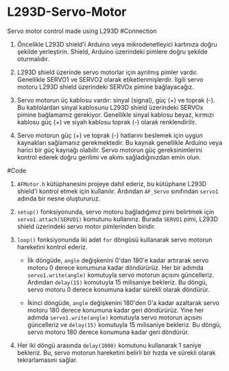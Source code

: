 # L293D-Servo-Motor
Servo motor control made using L293D
#Connection

1. Öncelikle L293D shield'i Arduino veya mikrodenetleyici kartınıza doğru şekilde yerleştirin. Shield, Arduino üzerindeki pimlere doğru şekilde oturmalıdır.

2. L293D shield üzerinde servo motorlar için ayrılmış pimler vardır. Genellikle SERVO1 ve SERVO2 olarak etiketlenmişlerdir. İlgili servo motoru L293D shield üzerindeki SERVOx pimine bağlayacağız.

3. Servo motorun üç kablosu vardır: sinyal (signal), güç (+) ve toprak (-). Bu kablolardan sinyal kablosunu L293D shield üzerindeki SERVOx pimine bağlamamız gerekiyor. Genellikle sinyal kablosu beyaz, kırmızı kablosu güç (+) ve siyah kablosu toprak (-) olarak renklendirilir.

4. Servo motorun güç (+) ve toprak (-) hatlarını beslemek için uygun kaynakları sağlamanız gerekmektedir. Bu kaynak genellikle Arduino veya harici bir güç kaynağı olabilir. Servo motorun güç gereksinimlerini kontrol ederek doğru gerilimi ve akımı sağladığınızdan emin olun.


#Code


1. `AFMotor.h` kütüphanesini projeye dahil ederiz, bu kütüphane L293D shield'i kontrol etmek için kullanılır. Ardından `AF_Servo` sınıfından `servo1` adında bir nesne oluştururuz.

2. `setup()` fonksiyonunda, servo motoru bağladığımız pimi belirtmek için `servo1.attach(SERVO1)` komutunu kullanırız. Burada `SERVO1` pimi, L293D shield üzerindeki servo motor pimlerinden biridir.

3. `loop()` fonksiyonunda iki adet `for` döngüsü kullanarak servo motorun hareketini kontrol ederiz.

   - İlk döngüde, `angle` değişkenini 0'dan 180'e kadar artırarak servo motoru 0 derece konumuna kadar döndürürüz. Her bir adımda `servo1.write(angle)` komutuyla servo motorun açısını güncelleriz. Ardından `delay(15)` komutuyla 15 milisaniye bekleriz. Bu döngü, servo motoru 0 derece konumuna kadar sürekli olarak döndürür.

   - İkinci döngüde, `angle` değişkenini 180'den 0'a kadar azaltarak servo motoru 180 derece konumuna kadar geri döndürürüz. Yine her adımda `servo1.write(angle)` komutuyla servo motorun açısını güncelleriz ve `delay(15)` komutuyla 15 milisaniye bekleriz. Bu döngü, servo motoru 180 derece konumuna kadar geri döndürür.

4. Her iki döngü arasında `delay(1000)` komutunu kullanarak 1 saniye bekleriz. Bu, servo motorun hareketini belirli bir hızda ve sürekli olarak tekrarlamasını sağlar.
